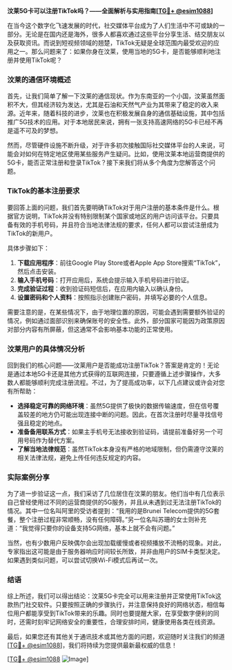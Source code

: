 **汶莱5G卡可以注册TikTok吗？——全面解析与实用指南[[TG💪+ @esim1088](https://t.me/s/esim1088)]**

在当今这个数字化飞速发展的时代，社交媒体平台成为了人们生活中不可或缺的一部分。无论是在国内还是海外，很多人都喜欢通过这些平台分享生活、结交朋友以及获取资讯。而说到短视频领域的翘楚，TikTok无疑是全球范围内最受欢迎的应用之一。那么问题来了：如果你身在汶莱，使用当地的5G卡，是否能够顺利地注册并使用TikTok呢？

### 汶莱的通信环境概述

首先，让我们简单了解一下汶莱的通信现状。作为东南亚的一个小国，汶莱虽然面积不大，但其经济较为发达，尤其是石油和天然气产业为其带来了稳定的收入来源。近年来，随着科技的进步，汶莱也在积极发展自身的通信基础设施，其中包括推广5G技术的应用。对于本地居民来说，拥有一张支持高速网络的5G卡已经不再是遥不可及的梦想。

然而，尽管硬件设施不断升级，对于许多初次接触国际社交媒体平台的人来说，可能会对如何在特定地区使用某些服务产生疑问。比如，使用汶莱本地运营商提供的5G卡，能否正常注册和登录TikTok？接下来我们将从多个角度为您解答这个问题。

### TikTok的基本注册要求

要回答上面的问题，我们首先要明确TikTok对于用户注册的基本条件是什么。根据官方说明，TikTok并没有特别限制某个国家或地区的用户访问该平台。只要具备有效的手机号码，并且符合当地法律法规的要求，任何人都可以尝试注册成为TikTok的新用户。

具体步骤如下：
1. **下载应用程序**：前往Google Play Store或者Apple App Store搜索“TikTok”，然后点击安装。
2. **输入手机号码**：打开应用后，系统会提示输入手机号码进行验证。
3. **完成验证过程**：收到验证码短信后，在应用内输入以确认身份。
4. **设置密码和个人资料**：按照指示创建账户密码，并填写必要的个人信息。

需要注意的是，在某些情况下，由于地理位置的原因，可能会遇到需要额外验证的情况，例如通过面部识别来确保账号的安全性。此外，部分国家可能因为政策原因对部分内容有所屏蔽，但这通常不会影响基本功能的正常使用。

### 汶莱用户的具体情况分析

回到我们的核心问题——汶莱用户是否能成功注册TikTok？答案是肯定的！无论是通过本地5G卡还是其他方式获得的互联网连接，只要遵循上述步骤操作，大多数人都能够顺利完成注册流程。不过，为了提高成功率，以下几点建议或许会对您有所帮助：

- **选择稳定可靠的网络环境**：虽然5G提供了极快的数据传输速度，但在信号覆盖较差的地方仍可能出现连接中断的问题。因此，在首次注册时尽量寻找信号强且稳定的地点。
- **准备备用联系方式**：如果主手机号无法接收到验证码，请提前准备好另一个可用号码作为替代方案。
- **了解当地法律规范**：虽然TikTok本身没有严格的地域限制，但仍需遵守汶莱的相关法律法规，避免上传任何违反规定的内容。

### 实际案例分享

为了进一步验证这一点，我们采访了几位居住在汶莱的朋友。他们当中有几位表示自己曾经使用过不同的运营商提供的5G服务，并且从未遇到过无法注册TikTok的情况。其中一位名叫阿里的受访者提到：“我用的是Brunei Telecom提供的5G套餐，整个注册过程非常顺畅，没有任何障碍。”另一位名叫苏珊的女士则补充道：“我觉得只要你的设备支持5G网络，基本上就不会有问题。”

当然，也有少数用户反映偶尔会出现加载缓慢或者视频播放不流畅的现象。对此，专家指出这可能是由于服务器响应时间较长所致，并非由用户的SIM卡类型决定。如果遇到类似问题，可以尝试切换Wi-Fi模式后再试一次。

### 结语

综上所述，我们可以得出结论：汶莱5G卡完全可以用来注册并正常使用TikTok这款热门社交软件。只要按照正确的步骤执行，并注意保持良好的网络状态，相信每位用户都能享受到TikTok带来的乐趣。同时也要提醒大家，在享受数字便利的同时，还需时刻牢记网络安全的重要性，合理安排时间，健康使用各类在线资源。

最后，如果您还有其他关于通讯技术或其他方面的问题，欢迎随时关注我们的频道[[TG💪+ @esim1088](https://t.me/s/esim1088)]，我们将持续为您提供最新最权威的信息！ 

[[TG💪+ @esim1088](https://t.me/s/esim1088) ![Image](https://i.postimg.cc/4NQfJmqS/Snipaste-2025-05-13-00-14-12.png)]
